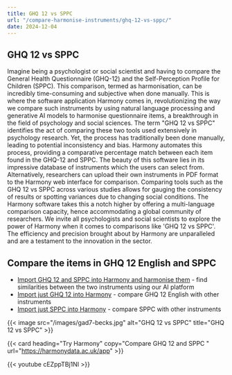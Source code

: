 ```yaml
---
title: GHQ 12 vs SPPC
url: "/compare-harmonise-instruments/ghq-12-vs-sppc/"
date: 2024-12-04
---
```


## GHQ 12 vs SPPC

Imagine being a psychologist or social scientist and having to compare the General Health Questionnaire (GHQ-12) and the Self-Perception Profile for Children (SPPC). This comparison, termed as harmonisation, can be incredibly time-consuming and subjective when done manually. This is where the software application Harmony comes in, revolutionizing the way we compare such instruments by using natural language processing and generative AI models to harmonise questionnaire items, a breakthrough in the field of psychology and social sciences. The term "GHQ 12 vs SPPC" identifies the act of comparing these two tools used extensively in psychology research. Yet, the process has traditionally been done manually, leading to potential inconsistency and bias. Harmony automates this process, providing a comparative percentage match between each item found in the GHQ-12 and SPPC. The beauty of this software lies in its impressive database of instruments which the users can select from. Alternatively, researchers can upload their own instruments in PDF format to the Harmony web interface for comparison. Comparing tools such as the GHQ 12 vs SPPC across various studies allows for gauging the consistency of results or spotting variances due to changing social conditions. The Harmony software takes this a notch higher by offering a multi-language comparison capacity, hence accommodating a global community of researchers. We invite all psychologists and social scientists to explore the power of Harmony when it comes to comparisons like 'GHQ 12 vs SPPC'. The efficiency and precision brought about by Harmony are unparalleled and are a testament to the innovation in the sector.

## Compare the items in GHQ 12 English and SPPC

* <a href="https://harmonydata.ac.uk/app/#/import/W3siaW5zdHJ1bWVudF9uYW1lIjogIkdIUSAxMiBFbmdsaXNoIiwgInF1ZXN0aW9ucyI6IFt7InF1ZXN0aW9uX3RleHQiOiAiQmVlbiBhYmxlIHRvIGNvbmNlbnRyYXRlIG9uIHdoYXQgeW91XHUyMDE5cmUgZG9pbmc_ICJ9LCB7InF1ZXN0aW9uX3RleHQiOiAiTG9zdCBtdWNoIHNsZWVwIG92ZXIgd29ycnk_In0sIHsicXVlc3Rpb25fdGV4dCI6ICJGZWx0IHlvdSB3ZXJlIHBsYXlpbmcgYSB1c2VmdWwgcGFydCBpbiB0aGluZ3M_In0sIHsicXVlc3Rpb25fdGV4dCI6ICJGZWx0IGNhcGFibGUgb2YgbWFraW5nIGRlY2lzaW9ucyBhYm91dCB0aGluZ3M_In0sIHsicXVlc3Rpb25fdGV4dCI6ICJGZWx0IGNvbnN0YW50bHkgdW5kZXIgc3RyYWluPyJ9LCB7InF1ZXN0aW9uX3RleHQiOiAiRmVsdCB5b3UgY291bGRuXHUyMDE5dCBvdmVyY29tZSB5b3VyIGRpZmZpY3VsdGllcz8ifSwgeyJxdWVzdGlvbl90ZXh0IjogIkJlZW4gYWJsZSB0byBlbmpveSB5b3VyIG5vcm1hbCBkYXktdG8tZGF5IGFjdGl2aXRpZXM_In0sIHsicXVlc3Rpb25fdGV4dCI6ICJCZWVuIGFibGUgdG8gZmFjZSB1cCB0byB5b3VyIHByb2JsZW1zPyJ9LCB7InF1ZXN0aW9uX3RleHQiOiAiQmVlbiBmZWVsaW5nIHVuaGFwcHkgYW5kIGRlcHJlc3NlZD8ifSwgeyJxdWVzdGlvbl90ZXh0IjogIkJlZW4gbG9zaW5nIGNvbmZpZGVuY2UgaW4geW91cnNlbGY_In0sIHsicXVlc3Rpb25fdGV4dCI6ICJCZWVuIHRoaW5raW5nIG9mIHlvdXJzZWxmIGFzIGEgd29ydGhsZXNzIHBlcnNvbj8ifSwgeyJxdWVzdGlvbl90ZXh0IjogIkJlZW4gZmVlbGluZyByZWFzb25hYmx5IGhhcHB5LCBhbGwgdGhpbmdzIGNvbnNpZGVyZWQifV19LCB7Imluc3RydW1lbnRfbmFtZSI6ICJUaGUgU2VsZi1QZXJjZXB0aW9uIFByb2ZpbGUgZm9yIENoaWxkcmVuICgyLWl0ZW0pIChTUFBDKSIsICJxdWVzdGlvbnMiOiBbeyJxdWVzdGlvbl90ZXh0IjogIkkgbGlrZSBteXNlbGYgdGhlIHdheSBJIGFtIn0sIHsicXVlc3Rpb25fdGV4dCI6ICJJIHdpc2ggSSB3ZXJlIHNvbWVvbmUgZWxzZSJ9XX1d" target="harmonyapp">Import GHQ 12 and SPPC into Harmony and harmonise them</a> - find similarities between the two instruments using our AI platform
* <a href="https://harmonydata.ac.uk/app/#/import/W3siaW5zdHJ1bWVudF9uYW1lIjogIkdIUSAxMiBFbmdsaXNoIiwgInF1ZXN0aW9ucyI6IFt7InF1ZXN0aW9uX3RleHQiOiAiQmVlbiBhYmxlIHRvIGNvbmNlbnRyYXRlIG9uIHdoYXQgeW91XHUyMDE5cmUgZG9pbmc_ICJ9LCB7InF1ZXN0aW9uX3RleHQiOiAiTG9zdCBtdWNoIHNsZWVwIG92ZXIgd29ycnk_In0sIHsicXVlc3Rpb25fdGV4dCI6ICJGZWx0IHlvdSB3ZXJlIHBsYXlpbmcgYSB1c2VmdWwgcGFydCBpbiB0aGluZ3M_In0sIHsicXVlc3Rpb25fdGV4dCI6ICJGZWx0IGNhcGFibGUgb2YgbWFraW5nIGRlY2lzaW9ucyBhYm91dCB0aGluZ3M_In0sIHsicXVlc3Rpb25fdGV4dCI6ICJGZWx0IGNvbnN0YW50bHkgdW5kZXIgc3RyYWluPyJ9LCB7InF1ZXN0aW9uX3RleHQiOiAiRmVsdCB5b3UgY291bGRuXHUyMDE5dCBvdmVyY29tZSB5b3VyIGRpZmZpY3VsdGllcz8ifSwgeyJxdWVzdGlvbl90ZXh0IjogIkJlZW4gYWJsZSB0byBlbmpveSB5b3VyIG5vcm1hbCBkYXktdG8tZGF5IGFjdGl2aXRpZXM_In0sIHsicXVlc3Rpb25fdGV4dCI6ICJCZWVuIGFibGUgdG8gZmFjZSB1cCB0byB5b3VyIHByb2JsZW1zPyJ9LCB7InF1ZXN0aW9uX3RleHQiOiAiQmVlbiBmZWVsaW5nIHVuaGFwcHkgYW5kIGRlcHJlc3NlZD8ifSwgeyJxdWVzdGlvbl90ZXh0IjogIkJlZW4gbG9zaW5nIGNvbmZpZGVuY2UgaW4geW91cnNlbGY_In0sIHsicXVlc3Rpb25fdGV4dCI6ICJCZWVuIHRoaW5raW5nIG9mIHlvdXJzZWxmIGFzIGEgd29ydGhsZXNzIHBlcnNvbj8ifSwgeyJxdWVzdGlvbl90ZXh0IjogIkJlZW4gZmVlbGluZyByZWFzb25hYmx5IGhhcHB5LCBhbGwgdGhpbmdzIGNvbnNpZGVyZWQifV19LCB7Imluc3RydW1lbnRfbmFtZSI6ICJUaGUgU2VsZi1QZXJjZXB0aW9uIFByb2ZpbGUgZm9yIENoaWxkcmVuICgyLWl0ZW0pIChTUFBDKSIsICJxdWVzdGlvbnMiOiBbeyJxdWVzdGlvbl90ZXh0IjogIkkgbGlrZSBteXNlbGYgdGhlIHdheSBJIGFtIn0sIHsicXVlc3Rpb25fdGV4dCI6ICJJIHdpc2ggSSB3ZXJlIHNvbWVvbmUgZWxzZSJ9XX1d" target="harmonyapp">Import just GHQ 12 into Harmony</a> - compare GHQ 12 English with other instruments
* <a href="https://harmonydata.ac.uk/app/#/import/W3siaW5zdHJ1bWVudF9uYW1lIjogIkdIUSAxMiBFbmdsaXNoIiwgInF1ZXN0aW9ucyI6IFt7InF1ZXN0aW9uX3RleHQiOiAiQmVlbiBhYmxlIHRvIGNvbmNlbnRyYXRlIG9uIHdoYXQgeW91XHUyMDE5cmUgZG9pbmc_ICJ9LCB7InF1ZXN0aW9uX3RleHQiOiAiTG9zdCBtdWNoIHNsZWVwIG92ZXIgd29ycnk_In0sIHsicXVlc3Rpb25fdGV4dCI6ICJGZWx0IHlvdSB3ZXJlIHBsYXlpbmcgYSB1c2VmdWwgcGFydCBpbiB0aGluZ3M_In0sIHsicXVlc3Rpb25fdGV4dCI6ICJGZWx0IGNhcGFibGUgb2YgbWFraW5nIGRlY2lzaW9ucyBhYm91dCB0aGluZ3M_In0sIHsicXVlc3Rpb25fdGV4dCI6ICJGZWx0IGNvbnN0YW50bHkgdW5kZXIgc3RyYWluPyJ9LCB7InF1ZXN0aW9uX3RleHQiOiAiRmVsdCB5b3UgY291bGRuXHUyMDE5dCBvdmVyY29tZSB5b3VyIGRpZmZpY3VsdGllcz8ifSwgeyJxdWVzdGlvbl90ZXh0IjogIkJlZW4gYWJsZSB0byBlbmpveSB5b3VyIG5vcm1hbCBkYXktdG8tZGF5IGFjdGl2aXRpZXM_In0sIHsicXVlc3Rpb25fdGV4dCI6ICJCZWVuIGFibGUgdG8gZmFjZSB1cCB0byB5b3VyIHByb2JsZW1zPyJ9LCB7InF1ZXN0aW9uX3RleHQiOiAiQmVlbiBmZWVsaW5nIHVuaGFwcHkgYW5kIGRlcHJlc3NlZD8ifSwgeyJxdWVzdGlvbl90ZXh0IjogIkJlZW4gbG9zaW5nIGNvbmZpZGVuY2UgaW4geW91cnNlbGY_In0sIHsicXVlc3Rpb25fdGV4dCI6ICJCZWVuIHRoaW5raW5nIG9mIHlvdXJzZWxmIGFzIGEgd29ydGhsZXNzIHBlcnNvbj8ifSwgeyJxdWVzdGlvbl90ZXh0IjogIkJlZW4gZmVlbGluZyByZWFzb25hYmx5IGhhcHB5LCBhbGwgdGhpbmdzIGNvbnNpZGVyZWQifV19LCB7Imluc3RydW1lbnRfbmFtZSI6ICJUaGUgU2VsZi1QZXJjZXB0aW9uIFByb2ZpbGUgZm9yIENoaWxkcmVuICgyLWl0ZW0pIChTUFBDKSIsICJxdWVzdGlvbnMiOiBbeyJxdWVzdGlvbl90ZXh0IjogIkkgbGlrZSBteXNlbGYgdGhlIHdheSBJIGFtIn0sIHsicXVlc3Rpb25fdGV4dCI6ICJJIHdpc2ggSSB3ZXJlIHNvbWVvbmUgZWxzZSJ9XX1d" target="harmonyapp">Import just SPPC into Harmony</a> - compare SPPC with other instruments



{{< image src="/images/gad7-becks.jpg" alt="GHQ 12 vs SPPC" title="GHQ 12 vs SPPC" >}}

{{< card heading="Try Harmony" copy="Compare GHQ 12 and SPPC " url="https://harmonydata.ac.uk/app" >}}

{{< youtube cEZppTBj1NI >}}



